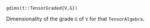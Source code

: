 ```
gdims(t::TensorGraded{V,G})
```

Dimensionality of the grade `G` of `V` for that `TensorAlgebra`.
